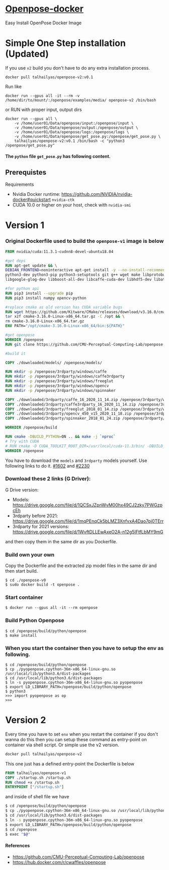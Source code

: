 # [Openpose-docker](https://hub.docker.com/repository/docker/talhailyas/openpose-v2/general)
Easy Install OpenPose Docker Image

# Simple One Step installation (Updated)

If you use `v2` build you don't have to do any extra installation process.

```
docker pull talhailyas/openpose-v2:v0.1
```
Run like

```
docker run --gpus all -it --rm -v /home/dir/to/mount/:/openpose/examples/media/ openpose-v2 /bin/bash

```
or RUN with proper input, output dirs

```
docker run --gpus all \
    -v /home/user01/Data/openpose/input:/openpose/input \
    -v /home/user01/Data/openpose/output:/openpose/output \
    -v /home/user01/Data/openpose/logs:/openpose/logs \
    -v /home/user01/Data/openpose/get_pose.py:/openpose/get_pose.py \
    talhailyas/openpose-v2:v0.1 /bin/bash -c "python3 /openpose/get_pose.py"
```

#### The `python` file `get_pose.py` has following content.


## Prerequistes

Requirements

*   Nvidia Docker runtime: https://github.com/NVIDIA/nvidia-docker#quickstart `nvidia-ctk`
*  CUDA 10.0 or higher on your host, check with `nvidia-smi`



# Version 1
### Original Dockerfile used to build the `openpose-v1` image is below

```Dockerfile
FROM nvidia/cuda:11.3.1-cudnn8-devel-ubuntu18.04

#get deps
RUN apt-get update && \
DEBIAN_FRONTEND=noninteractive apt-get install -y --no-install-recommends \
python3-dev python3-pip python3-setuptools git g++ wget make libprotobuf-dev protobuf-compiler libopencv-dev \
libgoogle-glog-dev libboost-all-dev libcaffe-cuda-dev libhdf5-dev libatlas-base-dev

#for python api
RUN pip3 install --upgrade pip
RUN pip3 install numpy opencv-python 

#replace cmake as old version has CUDA variable bugs
RUN wget https://github.com/Kitware/CMake/releases/download/v3.16.0/cmake-3.16.0-Linux-x86_64.tar.gz && \
tar xzf cmake-3.16.0-Linux-x86_64.tar.gz -C /opt && \
rm cmake-3.16.0-Linux-x86_64.tar.gz
ENV PATH="/opt/cmake-3.16.0-Linux-x86_64/bin:${PATH}"

#get openpose
WORKDIR /openpose
RUN git clone https://github.com/CMU-Perceptual-Computing-Lab/openpose.git .

#build it

COPY ./downloaded/models/ /openpose/models/

RUN mkdir -p /openpose/3rdparty/windows/caffe
RUN mkdir -p /openpose/3rdparty/windows/caffe3rdparty
RUN mkdir -p /openpose/3rdparty/windows/freeglut
RUN mkdir -p /openpose/3rdparty/windows/opencv
RUN mkdir -p /openpose/3rdparty/windows/spinnaker

COPY ./downloaded/3rdparty/caffe_16_2020_11_14.zip /openpose/3rdparty/windows/caffe/
COPY ./downloaded/3rdparty/caffe3rdparty_16_2020_11_14.zip /openpose/3rdparty/windows/caffe3rdparty/
COPY ./downloaded/3rdparty/freeglut_2018_01_14.zip /openpose/3rdparty/windows/freeglut/
COPY ./downloaded/3rdparty/opencv_450_v15_2020_11_18.zip /openpose/3rdparty/windows/opencv/
COPY ./downloaded/3rdparty/spinnaker_2018_01_24.zip /openpose/3rdparty/windows/spinnaker/

WORKDIR /openpose/build

RUN cmake -DBUILD_PYTHON=ON .. && make -j `nproc`
# Try with CUDA
# RUN cmake -D CUDA_TOOLKIT_ROOT_DIR=/usr/local/cuda-11.3/bin/ -DBUILD_PYTHON=ON .. && make -j `nproc`
WORKDIR /openpose
``` 
You have to download the `models` and `3rdparty` models yourself. Use following links to do it. [#1602](https://github.com/CMU-Perceptual-Computing-Lab/openpose/issues/1602) and [#2230](https://github.com/CMU-Perceptual-Computing-Lab/openpose/issues/2230)

### Download these 2 links (G Driver):
G Drive version:

* Models: https://drive.google.com/file/d/1QCSxJZpnWvM00hx49CJ2zky7PWGzpcEh
* 3rdparty before 2021: https://drive.google.com/file/d/1mqPEnqCk5bLMZ3XnfvxA4Dao7pj0TErr
* 3rdparty for 2021 versions: https://drive.google.com/file/d/1WvftDLLEwAxeO2A-n12g5IFtfLbMY9mG

and then copy them in the  same dir as you Dockerfile.
### Build own your own
Copy the Dockerfile and the extracted zip model files in the same dir and then start build.
```
$ cd ./openpose-v0
$ sudo docker build -t openpose .
```
### Start container

```
$ docker run --gpus all -it --rm openpose
```

### Build Python Openpose

```
$ cd /openpose/build/python/openpose
$ make install
```

### When you start the container then you have to setup the env as following.

```
$ cd /openpose/build/python/openpose
$ cp ./pyopenpose.cpython-36m-x86_64-linux-gnu.so /usr/local/lib/python3.6/dist-packages
$ cd /usr/local/lib/python3.6/dist-packages
$ ln -s pyopenpose.cpython-36m-x86_64-linux-gnu.so pyopenpose
$ export LD_LIBRARY_PATH=/openpose/build/python/openpose
$ python3
>>> import pyopenpose as op
>>> 
```

# Version 2

Every time you have to set `env` when you restart the container if you don't wanna do this then you can setup these command as entry-point on container via shell script. 
Or simple use the v2 version.
```sh
docker pull talhailyas/openpose-v2
```
This one just has a defined entry-point the Dockerfile is below

```Dockerfile
FROM talhailyas/openpose-v1
COPY ./startup.sh /startup.sh
RUN chmod +x /startup.sh
ENTRYPOINT ["/startup.sh"]
```
and inside of shell file we have

```sh
$ cd /openpose/build/python/openpose
$ cp ./pyopenpose.cpython-36m-x86_64-linux-gnu.so /usr/local/lib/python3.6/dist-packages
$ cd /usr/local/lib/python3.6/dist-packages
$ ln -s pyopenpose.cpython-36m-x86_64-linux-gnu.so pyopenpose
$ export LD_LIBRARY_PATH=/openpose/build/python/openpose
$ cd /openpose
$ exec "$@"
```
#### References
* https://github.com/CMU-Perceptual-Computing-Lab/openpose
* https://hub.docker.com/r/cwaffles/openpose
